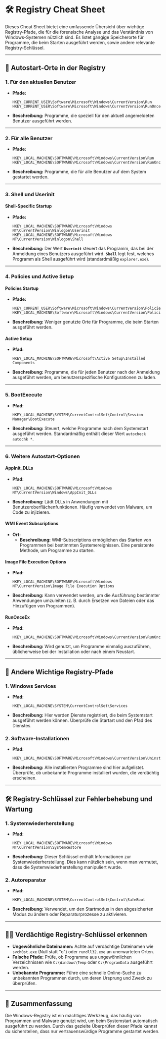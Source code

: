 # 🛠️ Registry Cheat Sheet

Dieses Cheat Sheet bietet eine umfassende Übersicht über wichtige Registry-Pfade, die für die forensische Analyse und das Verständnis von Windows-Systemen nützlich sind. Es listet gängige Speicherorte für Programme, die beim Starten ausgeführt werden, sowie andere relevante Registry-Schlüssel.

---

## 📂 **Autostart-Orte in der Registry**

### **1. Für den aktuellen Benutzer**
- **Pfade:**
  ```plaintext
  HKEY_CURRENT_USER\Software\Microsoft\Windows\CurrentVersion\Run
  HKEY_CURRENT_USER\Software\Microsoft\Windows\CurrentVersion\RunOnce
  ```
- **Beschreibung:** Programme, die speziell für den aktuell angemeldeten Benutzer ausgeführt werden.

---

### **2. Für alle Benutzer**
- **Pfade:**
  ```plaintext
  HKEY_LOCAL_MACHINE\SOFTWARE\Microsoft\Windows\CurrentVersion\Run
  HKEY_LOCAL_MACHINE\SOFTWARE\Microsoft\Windows\CurrentVersion\RunOnce
  ```
- **Beschreibung:** Programme, die für alle Benutzer auf dem System gestartet werden.

---

### **3. Shell und Userinit**
#### **Shell-Specific Startup**
- **Pfade:**
  ```plaintext
  HKEY_LOCAL_MACHINE\SOFTWARE\Microsoft\Windows NT\CurrentVersion\Winlogon\Userinit
  HKEY_LOCAL_MACHINE\SOFTWARE\Microsoft\Windows NT\CurrentVersion\Winlogon\Shell
  ```
- **Beschreibung:** Der Wert **`Userinit`** steuert das Programm, das bei der Anmeldung eines Benutzers ausgeführt wird. **`Shell`** legt fest, welches Programm als Shell ausgeführt wird (standardmäßig `explorer.exe`).

---

### **4. Policies und Active Setup**
#### **Policies Startup**
- **Pfade:**
  ```plaintext
  HKEY_CURRENT_USER\Software\Microsoft\Windows\CurrentVersion\Policies\Explorer\Run
  HKEY_LOCAL_MACHINE\Software\Microsoft\Windows\CurrentVersion\Policies\Explorer\Run
  ```
- **Beschreibung:** Weniger genutzte Orte für Programme, die beim Starten ausgeführt werden.

#### **Active Setup**
- **Pfad:**
  ```plaintext
  HKEY_LOCAL_MACHINE\SOFTWARE\Microsoft\Active Setup\Installed Components
  ```
- **Beschreibung:** Programme, die für jeden Benutzer nach der Anmeldung ausgeführt werden, um benutzerspezifische Konfigurationen zu laden.

---

### **5. BootExecute**
- **Pfad:**
  ```plaintext
  HKEY_LOCAL_MACHINE\SYSTEM\CurrentControlSet\Control\Session Manager\BootExecute
  ```
- **Beschreibung:** Steuert, welche Programme nach dem Systemstart ausgeführt werden. Standardmäßig enthält dieser Wert `autocheck autochk *`.

---

### **6. Weitere Autostart-Optionen**

#### **AppInit_DLLs**
- **Pfad:**
  ```plaintext
  HKEY_LOCAL_MACHINE\SOFTWARE\Microsoft\Windows NT\CurrentVersion\Windows\AppInit_DLLs
  ```
- **Beschreibung:** Lädt DLLs in Anwendungen mit Benutzeroberflächenfunktionen. Häufig verwendet von Malware, um Code zu injizieren.

#### **WMI Event Subscriptions**
- **Ort:**
  - **Beschreibung:** WMI-Subscriptions ermöglichen das Starten von Programmen bei bestimmten Systemereignissen. Eine persistente Methode, um Programme zu starten.

#### **Image File Execution Options**
- **Pfad:**
  ```plaintext
  HKEY_LOCAL_MACHINE\SOFTWARE\Microsoft\Windows NT\CurrentVersion\Image File Execution Options
  ```
- **Beschreibung:** Kann verwendet werden, um die Ausführung bestimmter Anwendungen umzuleiten (z. B. durch Ersetzen von Dateien oder das Hinzufügen von Programmen).

#### **RunOnceEx**
- **Pfad:**
  ```plaintext
  HKEY_LOCAL_MACHINE\SOFTWARE\Microsoft\Windows\CurrentVersion\RunOnceEx
  ```
- **Beschreibung:** Wird genutzt, um Programme einmalig auszuführen, üblicherweise bei der Installation oder nach einem Neustart.

---

## 🔧 **Andere Wichtige Registry-Pfade**

### **1. Windows Services**
- **Pfad:**
  ```plaintext
  HKEY_LOCAL_MACHINE\SYSTEM\CurrentControlSet\Services
  ```
- **Beschreibung:** Hier werden Dienste registriert, die beim Systemstart ausgeführt werden können. Überprüfe die Startart und den Pfad des Dienstes.

### **2. Software-Installationen**
- **Pfad:**
  ```plaintext
  HKEY_LOCAL_MACHINE\SOFTWARE\Microsoft\Windows\CurrentVersion\Uninstall
  ```
- **Beschreibung:** Alle installierten Programme sind hier aufgelistet. Überprüfe, ob unbekannte Programme installiert wurden, die verdächtig erscheinen.

---

## 🛠️ **Registry-Schlüssel zur Fehlerbehebung und Wartung**

### **1. Systemwiederherstellung**
- **Pfad:**
  ```plaintext
  HKEY_LOCAL_MACHINE\SOFTWARE\Microsoft\Windows NT\CurrentVersion\SystemRestore
  ```
- **Beschreibung:** Dieser Schlüssel enthält Informationen zur Systemwiederherstellung. Dies kann nützlich sein, wenn man vermutet, dass die Systemwiederherstellung manipuliert wurde.

### **2. Autoreparatur**
- **Pfad:**
  ```plaintext
  HKEY_LOCAL_MACHINE\SYSTEM\CurrentControlSet\Control\SafeBoot
  ```
- **Beschreibung:** Verwendet, um den Startmodus in den abgesicherten Modus zu ändern oder Reparaturprozesse zu aktivieren.

---

## 🕵️‍♂️ **Verdächtige Registry-Schlüssel erkennen**

- **Ungewöhnliche Dateinamen:** Achte auf verdächtige Dateinamen wie `svch0st.exe` (Null statt "o") oder `rundll32.exe` an unerwarteten Orten.
- **Falsche Pfade:** Prüfe, ob Programme aus ungewöhnlichen Verzeichnissen wie `C:\Windows\Temp` oder `C:\ProgramData` ausgeführt werden.
- **Unbekannte Programme:** Führe eine schnelle Online-Suche zu unbekannten Programmen durch, um deren Ursprung und Zweck zu überprüfen.

---

## 📜 **Zusammenfassung**

Die Windows-Registry ist ein mächtiges Werkzeug, das häufig von Programmen und Malware genutzt wird, um beim Systemstart automatisch ausgeführt zu werden. Durch das gezielte Überprüfen dieser Pfade kannst du sicherstellen, dass nur vertrauenswürdige Programme gestartet werden.
